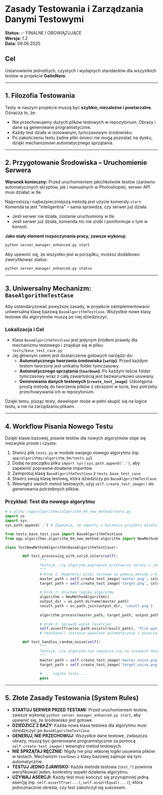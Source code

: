 # Zasady Testowania i Zarządzania Danymi Testowymi

**Status:** ✅ FINALNE I OBOWIĄZUJĄCE  
**Wersja:** 1.2  
**Data:** 09.06.2025  

## Cel

Ustanowienie jednolitych, czystych i wydajnych standardów dla wszystkich testów w projekcie **GattoNero**.

---

## 1. Filozofia Testowania

Testy w naszym projekcie muszą być **szybkie, niezależne i powtarzalne**. Oznacza to, że:

- Nie przechowujemy dużych plików testowych w repozytorium. Obrazy i dane są generowane programistycznie.
- Każdy test działa w izolowanym, tymczasowym środowisku.
- Po zakończeniu testu żadne pliki-śmieci nie mogą pozostać na dysku, dzięki mechanizmowi automatycznego sprzątania.

---

## 2. Przygotowanie Środowiska – Uruchomienie Serwera

**Warunek konieczny:** Przed uruchomieniem jakichkolwiek testów (zarówno automatycznych skryptów, jak i manualnych w Photoshopie), serwer API musi działać w tle.

Najprostszą i najbezpieczniejszą metodą jest użycie komendy `start`. Komenda ta jest "inteligentna" – sama sprawdza, czy serwer już działa.

- Jeśli serwer nie działa, zostanie uruchomiony w tle.
- Jeśli serwer już działa, komenda nic nie zrobi i poinformuje o tym w konsoli.

**Jako stały element rozpoczynania pracy, zawsze wykonuj:**

```bash
python server_manager_enhanced.py start
```

Aby upewnić się, że wszystko jest w porządku, możesz dodatkowo zweryfikować status:

```bash
python server_manager_enhanced.py status
```

---

## 3. Uniwersalny Mechanizm: `BaseAlgorithmTestCase`

Aby ustandaryzować powyższe zasady, w projekcie zaimplementowano uniwersalną klasę bazową `BaseAlgorithmTestCase`. Wszystkie nowe klasy testowe dla algorytmów muszą po niej dziedziczyć.

### Lokalizacja i Cel

- Klasa `BaseAlgorithmTestCase` jest jedynym źródłem prawdy dla mechanizmu testowego i znajduje się w pliku:  
	`tests/base_test_case.py`
- Jej głównym celem jest dostarczenie gotowych narzędzi do:
	- **Automatycznego tworzenia środowiska (`setUp`)**: Przed każdym testem tworzony jest unikalny folder tymczasowy.
	- **Automatycznego sprzątania (`tearDown`)**: Po każdym teście folder tymczasowy wraz z całą zawartością jest bezwarunkowo usuwany.
	- **Generowania danych testowych (`create_test_image`)**: Udostępnia prostą metodę do tworzenia plików z obrazami w locie, bez potrzeby przechowywania ich w repozytorium.

Dzięki temu, pisząc testy, deweloper może w pełni skupić się na logice testu, a nie na zarządzaniu plikami.

---

## 4. Workflow Pisania Nowego Testu

Dzięki klasie bazowej, pisanie testów dla nowych algorytmów staje się niezwykle proste i czyste:

1. Stwórz plik `tests.py` w module swojego nowego algorytmu (np. `app/algorithms/algorithm_04/tests.py`).
2. Dodaj na początku pliku `import sys` i `sys.path.append('.')`, aby zapewnić poprawne działanie importów.
3. Zaimprotuj klasę `BaseAlgorithmTestCase` z `tests.base_test_case`.
4. Stwórz swoją klasę testową, która dziedziczy po `BaseAlgorithmTestCase`.
5. Wewnątrz swoich metod testowych, użyj `self.create_test_image()` do generowania potrzebnych plików.

### Przykład: Test dla nowego algorytmu

```python
# w pliku /app/algorithms/algorithm_04_new_method/tests.py
import os
import sys
sys.path.append('.') # Zapewnia, że importy z korzenia projektu działają

from tests.base_test_case import BaseAlgorithmTestCase
from app.algorithms.algorithm_04_new_method.algorithm import NewMethodAlgorithm

class TestNewMethodAlgorithm(BaseAlgorithmTestCase):

		def test_processing_with_solid_colors(self):
				"""
				Testuje, czy algorytm poprawnie przetwarza obrazy o jednolitych kolorach.
				"""
				# Krok 1: Wygeneruj pliki testowe za pomocą metody z klasy bazowej.
				master_path = self.create_test_image('master.png', color=[255, 0, 0])
				target_path = self.create_test_image('target.png', color=[0, 0, 255])
				
				# Krok 2: Uruchom logikę algorytmu
				algorithm = NewMethodAlgorithm()
				output_dir = os.path.dirname(master_path)
				result_path = os.path.join(output_dir, 'result.png')
				
				algorithm.process(master_path, target_path, output_path=result_path)
				
				# Krok 3: Sprawdź wynik (asercja)
				self.assertTrue(os.path.exists(result_path), "Plik wynikowy nie został utworzony.")
				# tearDown() zostanie wywołane automatycznie i posprząta wszystkie pliki.

		def test_handles_random_noise(self):
				"""
				Testuje, czy algorytm nie zawiesza się na losowych danych.
				"""
				master_path = self.create_test_image('master_noise.png') # bez koloru = losowy
				target_path = self.create_test_image('target_noise.png')
				
				# ... logika testu ...
				pass
```

---

## 5. Złote Zasady Testowania (System Rules)

- **STARTUJ SERWER PRZED TESTAMI:** Przed uruchomieniem testów, zawsze wykonaj `python server_manager_enhanced.py start`, aby upewnić się, że środowisko jest gotowe.
- **DZIEDZICZ Z BAZY:** Każda nowa klasa testowa dla algorytmu musi dziedziczyć po `BaseAlgorithmTestCase`.
- **GENERUJ, NIE PRZECHOWUJ:** Wszystkie dane testowe, zwłaszcza obrazy, muszą być generowane programistycznie za pomocą `self.create_test_image()` wewnątrz metod testowych.
- **NIE SPRZĄTAJ RĘCZNIE:** Nigdy nie pisz własnej logiki usuwania plików w testach. Mechanizm `tearDown` z klasy bazowej zajmuje się tym automatycznie.
- **TESTUJ JEDNO ZJAWISKO:** Każda metoda testowa (`test_*`) powinna weryfikować jeden, konkretny aspekt działania algorytmu.
- **UŻYWAJ ASERCJI:** Każdy test musi kończyć się przynajmniej jedną asercją (np. `self.assertTrue(...)`, `self.assertEqual(...)`), która jednoznacznie określa, czy test zakończył się sukcesem.

